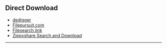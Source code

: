 ## Direct Download
- [dedigger](https://www.dedigger.com/#gsc.tab=0)
- [Filepursuit.com](https://filepursuit.com/)
- [Filesearch.link](https://www.filesearch.link/)
- [Zippyshare Search and Download](https://zippysharesearch.com/)
---